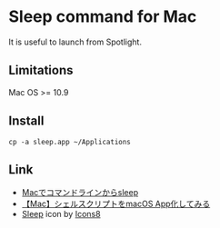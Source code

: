 # Sleep command for Mac

It is useful to launch from Spotlight.

## Limitations

Mac OS >= 10.9

## Install

```
cp -a sleep.app ~/Applications
```

## Link
- [Macでコマンドラインからsleep](https://qiita.com/cakipy/items/f4d1188dfa4b0982ef4d)
- [【Mac】シェルスクリプトをmacOS App化してみる](https://qiita.com/soh19/items/7b3393266ec74378b58a)
- <a target="_blank" href="https://icons8.com/icon/10140/%E7%9D%A1%E7%9C%A0">Sleep</a> icon by <a target="_blank" href="https://icons8.com">Icons8</a>

